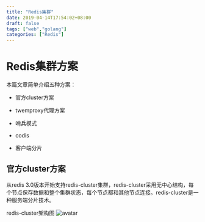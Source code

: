 ```yaml
---
title: "Redis集群"
date: 2019-04-14T17:54:02+08:00
draft: false
tags: ["web","golang"]
categories: ["Redis"]
---
```


# Redis集群方案
本篇文章简单介绍五种方案：

* 官方cluster方案

* twemproxy代理方案

* 哨兵模式

* codis

* 客户端分片

## 官方cluster方案

从redis 3.0版本开始支持redis-cluster集群，redis-cluster采用无中心结构，每个节点保存数据和整个集群状态，每个节点都和其他节点连接。redis-cluster是一种服务端分片技术。

redis-cluster架构图
![avatar](http://ppy43bfrr.bkt.clouddn.com/79e1497f92982c6e78d60dec6269e13f.jpeg)
